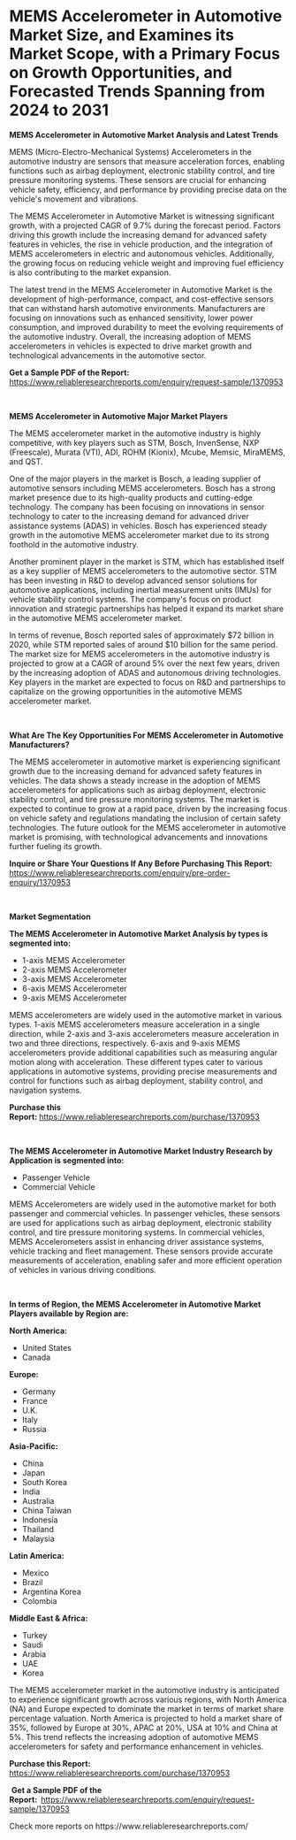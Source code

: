 <p><h1>MEMS Accelerometer in Automotive Market Size, and Examines its Market Scope, with a Primary Focus on Growth Opportunities, and Forecasted Trends Spanning from 2024 to 2031</h1></p><p><strong>MEMS Accelerometer in Automotive Market Analysis and Latest Trends</strong></p>
<p><p>MEMS (Micro-Electro-Mechanical Systems) Accelerometers in the automotive industry are sensors that measure acceleration forces, enabling functions such as airbag deployment, electronic stability control, and tire pressure monitoring systems. These sensors are crucial for enhancing vehicle safety, efficiency, and performance by providing precise data on the vehicle's movement and vibrations.</p><p>The MEMS Accelerometer in Automotive Market is witnessing significant growth, with a projected CAGR of 9.7% during the forecast period. Factors driving this growth include the increasing demand for advanced safety features in vehicles, the rise in vehicle production, and the integration of MEMS accelerometers in electric and autonomous vehicles. Additionally, the growing focus on reducing vehicle weight and improving fuel efficiency is also contributing to the market expansion.</p><p>The latest trend in the MEMS Accelerometer in Automotive Market is the development of high-performance, compact, and cost-effective sensors that can withstand harsh automotive environments. Manufacturers are focusing on innovations such as enhanced sensitivity, lower power consumption, and improved durability to meet the evolving requirements of the automotive industry. Overall, the increasing adoption of MEMS accelerometers in vehicles is expected to drive market growth and technological advancements in the automotive sector.</p></p>
<p><strong>Get a Sample PDF of the Report:&nbsp;</strong> <a href="https://www.reliableresearchreports.com/enquiry/request-sample/1370953">https://www.reliableresearchreports.com/enquiry/request-sample/1370953</a></p>
<p>&nbsp;</p>
<p><strong>MEMS Accelerometer in Automotive Major Market Players</strong></p>
<p><p>The MEMS accelerometer market in the automotive industry is highly competitive, with key players such as STM, Bosch, InvenSense, NXP (Freescale), Murata (VTI), ADI, ROHM (Kionix), Mcube, Memsic, MiraMEMS, and QST. </p><p>One of the major players in the market is Bosch, a leading supplier of automotive sensors including MEMS accelerometers. Bosch has a strong market presence due to its high-quality products and cutting-edge technology. The company has been focusing on innovations in sensor technology to cater to the increasing demand for advanced driver assistance systems (ADAS) in vehicles. Bosch has experienced steady growth in the automotive MEMS accelerometer market due to its strong foothold in the automotive industry.</p><p>Another prominent player in the market is STM, which has established itself as a key supplier of MEMS accelerometers to the automotive sector. STM has been investing in R&D to develop advanced sensor solutions for automotive applications, including inertial measurement units (IMUs) for vehicle stability control systems. The company's focus on product innovation and strategic partnerships has helped it expand its market share in the automotive MEMS accelerometer market.</p><p>In terms of revenue, Bosch reported sales of approximately $72 billion in 2020, while STM reported sales of around $10 billion for the same period. The market size for MEMS accelerometers in the automotive industry is projected to grow at a CAGR of around 5% over the next few years, driven by the increasing adoption of ADAS and autonomous driving technologies. Key players in the market are expected to focus on R&D and partnerships to capitalize on the growing opportunities in the automotive MEMS accelerometer market.</p></p>
<p>&nbsp;</p>
<p><strong>What Are The Key Opportunities For MEMS Accelerometer in Automotive Manufacturers?</strong></p>
<p><p>The MEMS accelerometer in automotive market is experiencing significant growth due to the increasing demand for advanced safety features in vehicles. The data shows a steady increase in the adoption of MEMS accelerometers for applications such as airbag deployment, electronic stability control, and tire pressure monitoring systems. The market is expected to continue to grow at a rapid pace, driven by the increasing focus on vehicle safety and regulations mandating the inclusion of certain safety technologies. The future outlook for the MEMS accelerometer in automotive market is promising, with technological advancements and innovations further fueling its growth.</p></p>
<p><strong>Inquire or Share Your Questions If Any Before Purchasing This Report:</strong> <a href="https://www.reliableresearchreports.com/enquiry/pre-order-enquiry/1370953">https://www.reliableresearchreports.com/enquiry/pre-order-enquiry/1370953</a></p>
<p>&nbsp;</p>
<p><strong>Market Segmentation</strong></p>
<p><strong>The MEMS Accelerometer in Automotive Market Analysis by types is segmented into:</strong></p>
<p><ul><li>1-axis MEMS Accelerometer</li><li>2-axis MEMS Accelerometer</li><li>3-axis MEMS Accelerometer</li><li>6-axis MEMS Accelerometer</li><li>9-axis MEMS Accelerometer</li></ul></p>
<p><p>MEMS accelerometers are widely used in the automotive market in various types. 1-axis MEMS accelerometers measure acceleration in a single direction, while 2-axis and 3-axis accelerometers measure acceleration in two and three directions, respectively. 6-axis and 9-axis MEMS accelerometers provide additional capabilities such as measuring angular motion along with acceleration. These different types cater to various applications in automotive systems, providing precise measurements and control for functions such as airbag deployment, stability control, and navigation systems.</p></p>
<p><strong>Purchase this Report:&nbsp;</strong><a href="https://www.reliableresearchreports.com/purchase/1370953">https://www.reliableresearchreports.com/purchase/1370953</a></p>
<p>&nbsp;</p>
<p><strong>The MEMS Accelerometer in Automotive Market Industry Research by Application is segmented into:</strong></p>
<p><ul><li>Passenger Vehicle</li><li>Commercial Vehicle</li></ul></p>
<p><p>MEMS Accelerometers are widely used in the automotive market for both passenger and commercial vehicles. In passenger vehicles, these sensors are used for applications such as airbag deployment, electronic stability control, and tire pressure monitoring systems. In commercial vehicles, MEMS Accelerometers assist in enhancing driver assistance systems, vehicle tracking and fleet management. These sensors provide accurate measurements of acceleration, enabling safer and more efficient operation of vehicles in various driving conditions.</p></p>
<p>&nbsp;</p>
<p><strong>In terms of Region, the MEMS Accelerometer in Automotive Market Players available by Region are:</strong></p>
<p>
    <p> <strong> North America: </strong>
        <ul>
            <li>United States</li>
            <li>Canada</li>
        </ul>
        </p> 
    <p> <strong> Europe: </strong>
        <ul>
            <li>Germany</li>
            <li>France</li>
            <li>U.K.</li>
            <li>Italy</li>
            <li>Russia</li>
        </ul>
        </p> 
    <p> <strong> Asia-Pacific: </strong>
        <ul>
            <li>China</li>
            <li>Japan</li>
            <li>South Korea</li>
            <li>India</li>
            <li>Australia</li>
            <li>China Taiwan</li>
            <li>Indonesia</li>
            <li>Thailand</li>
            <li>Malaysia</li>
        </ul>
        </p> 
    <p> <strong> Latin America: </strong>
        <ul>
            <li>Mexico</li>
            <li>Brazil</li>
            <li>Argentina Korea</li>
            <li>Colombia</li>
        </ul>
        </p> 
    <p> <strong> Middle East & Africa: </strong>
        <ul>
            <li>Turkey</li>
            <li>Saudi</li>
            <li>Arabia</li>
            <li>UAE</li>
            <li>Korea</li>
        </ul>
    </p>
    </p>
<p><p>The MEMS accelerometer market in the automotive industry is anticipated to experience significant growth across various regions, with North America (NA) and Europe expected to dominate the market in terms of market share percentage valuation. North America is projected to hold a market share of 35%, followed by Europe at 30%, APAC at 20%, USA at 10% and China at 5%. This trend reflects the increasing adoption of automotive MEMS accelerometers for safety and performance enhancement in vehicles.</p></p>
<p><strong>Purchase this Report: </strong><a href="https://www.reliableresearchreports.com/purchase/1370953">https://www.reliableresearchreports.com/purchase/1370953</a></p>
<p>&nbsp;<strong>Get a Sample PDF of the Report:&nbsp;&nbsp;</strong><a href="https://www.reliableresearchreports.com/enquiry/request-sample/1370953">https://www.reliableresearchreports.com/enquiry/request-sample/1370953</a></p>
<p><strong></strong></p>
<p>Check more reports on https://www.reliableresearchreports.com/</p>